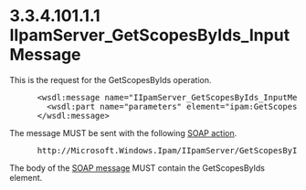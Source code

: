 <html dir="LTR" xmlns:mshelp="http://msdn.microsoft.com/mshelp" xmlns:ddue="http://ddue.schemas.microsoft.com/authoring/2003/5" xmlns:xlink="http://www.w3.org/1999/xlink" xmlns:tool="http://www.microsoft.com/tooltip">
 <body>
 <div id="header">
 <h1 class="heading">3.3.4.101.1.1 IIpamServer_GetScopesByIds_InputMessage</h1>
 </div>
 <div id="mainSection">
 <div id="mainBody">
 <div id="allHistory" class="saveHistory"></div>
 <div id="sectionSection0" class="section" name="collapseableSection">
 

<p>This is the request for the GetScopesByIds operation.</p>

<dl>
<dd>
<div><pre> &lt;wsdl:message name=&quot;IIpamServer_GetScopesByIds_InputMessage&quot;&gt;
   &lt;wsdl:part name=&quot;parameters&quot; element=&quot;ipam:GetScopesByIds&quot; /&gt;
 &lt;/wsdl:message&gt;
</pre></div>
</dd></dl>

<p>The message MUST be sent with the following <a href="21b4a631-8f28-420f-822f-c5f879d5046e.md#gt_c1358651-96c1-4ce0-8e1f-b0b7a94145e3">SOAP action</a>.</p>

<dl>
<dd>
<div><pre> http://Microsoft.Windows.Ipam/IIpamServer/GetScopesByIds
</pre></div>
</dd></dl>

<p>The body of the <a href="21b4a631-8f28-420f-822f-c5f879d5046e.md#gt_96185df3-4677-478c-b239-f72fcf514c59">SOAP message</a> MUST contain
the GetScopesByIds element.</p>


 </div>
 </div>
 </div>
 </body>
</html>